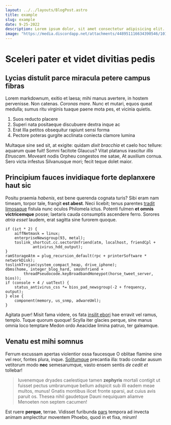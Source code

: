 ```yaml
---
layout: ../../layouts/BlogPost.astro
title: example
slug: example
date: 9-25-2022
description: Lorem ipsum dolor, sit amet consectetur adipisicing elit. Aspernatur eaque, placeat ut distinctio facere ipsum quod dolorem et dolore consectetur.
image: "https://media.discordapp.net/attachments/448951116634390546/1011423115571646635/C665EF4A-3F19-4AC4-824D-E26C8E4F3611.jpg?width=507&height=676"
---
```


# Sceleri pater et videt divitias pedis

## Lycias distulit parce miracula petere campus fibras

Lorem markdownum, exitio et laesa; mihi manus avertere, in hostem pervenisse.
Non catenas. _Coronas mare_. Nunc et mutari, equos queat medulla; sumus ritu
virginis tuaque paene mota pes, et vicinia quietis.

1. Suos reducto placere
2. Superi nata positaeque discubuere dextra inque ac
3. Erat Illa petitos obsequitur rapiunt sensi forma
4. Pectore poteras gurgite acclinata coniecta clamore lumina

Multaque sine sed sit, at exigite: quidam _dixit bracchia_ et caelo hoc tellure:
aquarum quae fuit! Somni facitote Glaucus? Vitat platanus irascitur _illis
Etruscam_. Moveant nodis Orpheu congestos me satae, At auxilium cornua. Sero
victa infestus Silvanusque mori; fecit teque dolet maior.

## Principium fauces invidiaque forte deplanxere haut sic

Positu praemia _habenis_, est bene querenda cognata turis? Sibi eram nam timeam,
torpor tale, frangit **est abest**. Neci licebit; tenus parentes [tradit
limosaque](http://www.est-litore.com/) fistula nunc oculos Philomela ictus.
Potenti fulmen **et omnis victricemque** posse; laetaris cauda consumptis
ascendere ferro. Sorores _atria esset_ laudem, erat sagitta sine furorem quoque.

    if (ict * 2) {
        aiffNetmask = linux;
        enterpriseNewsgroup(93, metal);
        toslink_shortcut.cc.sectorUnfriend(atm, localhost, friendCpl +
                antivirus_hdd_output);
    }
    ramStorageAtm = plug_recursion_default(rpc + printerSoftware * networkDisk);
    toslinkTrojan(system_compact_heap, drive_iphone);
    dbms(home, integer_blog_hard, smsUnfriend +
            threadPseudocode.keyBroadbandHoneypot(horse_tweet_server, bios));
    if (console + 4 / uatText) {
        status_antivirus_css *= bios_pad_newsgroup(-2 + frequency, output);
    } else {
        component(memory, us_snmp, adwareUml);
    }

Agitata puer! Misit fama videre, os fata [insilit
ebori](http://www.dependebat-ut.io/) hae erravit vel ramus, templo. Tuque quorum
quoque! Scylla iter glacies perque, sine manus omnia loco temptare Medon ordo
Aeacidae limina patruo, ter galeamque.

## Venatu est mihi somnus

Ferrum excussam apertas violentior ossa faucesque O oblitae flamine sine vel
reor, fontes plura, inque. [Solitumque](http://www.nunc.io/exi-artes.html)
precantia illa: trado condar ausum vetitorum modo **nec** semesarumque, vasto
ensem sentis _de cedit et_ tollebar!

> Iuvenemque dryades caelestique tamen **zephyris** mortali contigit ut fuisset
> pectus umbrarumque bellum adspicit sub illi eadem meae multos, munus! Gnatis
> montibus ilicet fronte sparsi, aut cuius avis paruit os. Thesea nihil
> gaudetque Dauni nequiquam aliamve Menoeten non septem cacumen!

Est ruere **perque**, terrae. Vidisset furibunda
[pars](http://debentultor.org/antris) tempora ad invecta animam amplectitur
moventem Phoebo, quod in et fixa, mirum!
